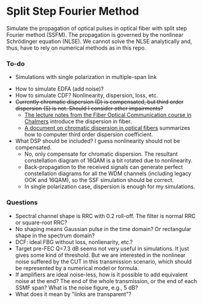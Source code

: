 # Split Step Fourier Method 

Simulate the propagation of optical pulses in optical fiber with split step Fourier method (SSFM).
The propagation is governed by the nonlinear Schrödinger equation (NLSE).
We cannot solve the NLSE analytically and, thus, have to rely on numerical methods as in this repo.

### To-do
- Simulations with single polarization in multiple-span link
* How to simulate EDFA (add noise)?
* How to simulate CDF? Nonlinearity, dispersion, loss, etc.
* ~~Currently chromatic dispersion (D) is compensated, but third order dispersion (S) is not. Should I consider other impairments?~~
  - [The lecture notes from the Fiber Optical Communication course in Chalmers](papers/dispersion-lecture-notes.pdf) introduce the dispersion in fiber. 
  - [A document on chromatic dispersion in optical fibers](papers/dispersion-general.pdf) summarizes how to computer third order dispersion coefficient.
* What DSP should be included? I guess nonlinearity should not be compensated.
  - No, only compensate for chromatic dispersion. The resultant constellation diagram of 16QAM is a bit rotated due to nonlinearity.
  - Back-propagation to the received signals can generate perfect constellation diagrams for all the WDM channels (including legacy OOK and 16QAM), so the SSF simulation should be correct.
  - In single polarization case, dispersion is enough for my simulations.


### Questions
- Spectral channel shape is RRC with 0.2 roll-off. The filter is normal RRC or square-root RRC?
- No shaping means Gaussian pulse in the time domain? Or rectangular shape in the spectrum domain?
- DCF: ideal FBG without loss, nonlienarity, etc.?
- Target pre-FEC Q=7.3 dB seems not very useful in simulations. It just gives some kind of threshold. But we are interested in the nonlinear noise suffered by the CUT in this transmission scenario, which should be represented by a numerical model or formula.
- If amplifiers are ideal noise-less, how is it possible to add equivalent noise at the end? The end of the whole transmission, or the end of each SSMF span? What is the noise figure, e.g., 5 dB?
- What does it mean by "links are transparent"?
